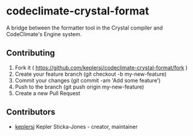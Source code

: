 # codeclimate-crystal-format

A bridge between the formatter tool in the Crystal compiler and CodeClimate's Engine system.

## Contributing

1. Fork it ( https://github.com/keplersj/codeclimate-crystal-format/fork )
2. Create your feature branch (git checkout -b my-new-feature)
3. Commit your changes (git commit -am 'Add some feature')
4. Push to the branch (git push origin my-new-feature)
5. Create a new Pull Request

## Contributors

- [keplersj](https://github.com/keplersj) Kepler Sticka-Jones - creator, maintainer
